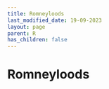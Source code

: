 ```yaml
---
title: Romneyloods
last_modified_date: 19-09-2023
layout: page
parent: R
has_children: false
---
```


Romneyloods
===========

